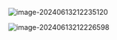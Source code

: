 ![image-20240613212235120](https://cdn.jsdelivr.net/gh/sword4869/pic1@main/images/202406132122149.png)

![image-20240613212226598](https://cdn.jsdelivr.net/gh/sword4869/pic1@main/images/202406132122672.png)